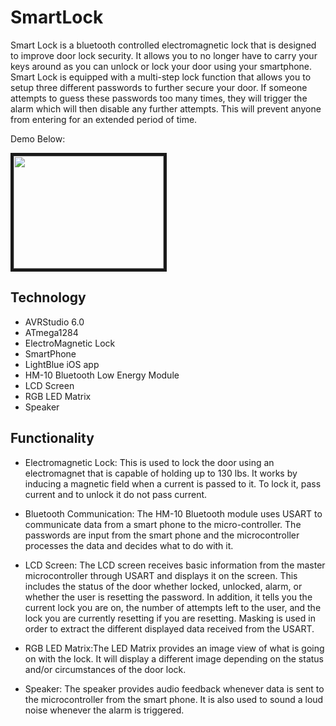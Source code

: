 # SmartLock
Smart Lock is a bluetooth controlled electromagnetic lock that is designed to improve
door lock security. It allows you to no longer have to carry your keys around as you can
unlock or lock your door using your smartphone. Smart Lock is equipped with a multi-step
lock function that allows you to setup three different passwords to further secure your 
door. If someone attempts to guess these passwords too many times, they will trigger the 
alarm which will then disable any further attempts. This will prevent anyone from entering
for an extended period of time.

Demo Below:

<a href="https://youtu.be/E6MVggHiowo
" target="_blank"><img src="http://i.imgur.com/6XV9gjy.jpg" 
 width="240" height="180" border="5" /></a>

## Technology

* AVRStudio 6.0
* ATmega1284
* ElectroMagnetic Lock
* SmartPhone
* LightBlue iOS app
* HM-10 Bluetooth Low Energy Module 
* LCD Screen
* RGB LED Matrix
* Speaker

## Functionality
* Electromagnetic Lock: This is used to lock the door using an electromagnet that is capable
of holding up to 130 lbs. It works by inducing a magnetic field when a current is passed to it.
To lock it, pass current and to unlock it do not pass current.

* Bluetooth Communication: The HM-10 Bluetooth module uses USART to communicate data from a
smart phone to the micro-controller. The passwords are input from the smart phone and the
microcontroller processes the data and decides what to do with it.

* LCD Screen: The LCD screen receives basic information from the master microcontroller through
USART and displays it on the screen. This includes the status of the door whether locked, 
unlocked, alarm, or whether the user is resetting the password. In addition, it tells you 
the current lock you are on, the number of attempts left to the user, and the lock you are 
currently resetting if you are resetting. Masking is used in order to extract the different 
displayed data received from the USART.

* RGB LED Matrix:The LED Matrix provides an image view of what is going on with the lock. It 
will display a different image depending on the status and/or circumstances of the door lock.

* Speaker: The speaker provides audio feedback whenever data is sent to the microcontroller
from the smart phone. It is also used to sound a loud noise whenever the alarm is triggered.
